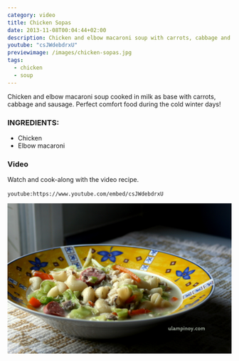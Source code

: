 ```yaml
---
category: video
title: Chicken Sopas
date: 2013-11-08T00:04:44+02:00
description: Chicken and elbow macaroni soup with carrots, cabbage and sausage
youtube: "csJWdebdrxU"
previewimage: /images/chicken-sopas.jpg
tags:
  - chicken
  - soup
---
```


Chicken and elbow macaroni soup cooked in milk as base with carrots, cabbage and sausage. Perfect comfort food during the cold winter days!

### INGREDIENTS:
* Chicken
* Elbow macaroni

### Video
Watch and cook-along with the video recipe.

`youtube:https://www.youtube.com/embed/csJWdebdrxU`

![Chicken Sopas served hot](/images/chicken-sopas-bowl.jpg)


